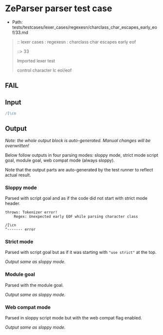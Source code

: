 # ZeParser parser test case

- Path: tests/testcases/lexer_cases/regexesn/charclass_char_escapes_early_eof/33.md

> :: lexer cases : regexesn : charclass char escapes early eof
>
> ::> 33
>
> Imported lexer test
>
> control character lc eol/eof

## FAIL

## Input

`````js
/[\cn
`````

## Output

_Note: the whole output block is auto-generated. Manual changes will be overwritten!_

Below follow outputs in four parsing modes: sloppy mode, strict mode script goal, module goal, web compat mode (always sloppy).

Note that the output parts are auto-generated by the test runner to reflect actual result.

### Sloppy mode

Parsed with script goal and as if the code did not start with strict mode header.

`````
throws: Tokenizer error!
    Regex: Unexpected early EOF while parsing character class

/[\cn
^------- error
`````

### Strict mode

Parsed with script goal but as if it was starting with `"use strict"` at the top.

_Output same as sloppy mode._

### Module goal

Parsed with the module goal.

_Output same as sloppy mode._

### Web compat mode

Parsed in sloppy script mode but with the web compat flag enabled.

_Output same as sloppy mode._
